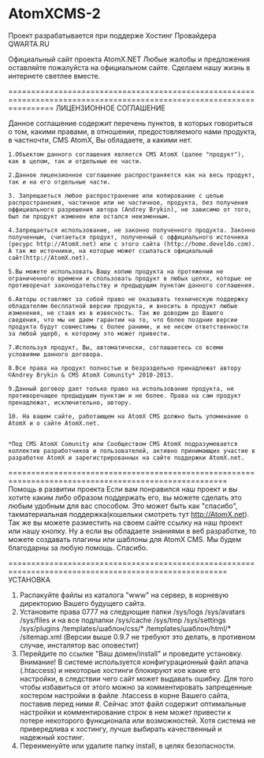 AtomXCMS-2
==========

Проект разрабатывается при поддерже Хостинг Провайдера QWARTA.RU

Официальный сайт проекта AtomX.NET
Любые жалобы и предложения оставляйте пожалуйста на официальном сайте. Сделаем нашу жизнь в 
интернете светлее вместе.


======================================================================================================================
ЛИЦЕНЗИОННОЕ СОГЛАШЕНИЕ

Данное соглашение содержит перечень пунктов, в которых говориться о том, какими правами, в отношении, предостовляемого нами продукта, в частночти, CMS AtomX, Вы обладаете, а какими нет.

    1.Объектом данного соглашения является CMS AtomX (далее "продукт"), как в целом, так и отдельные ее части.

    2.Данное лицензионное соглашение распространяется как на весь продукт, так и на его отдельные части.

    3. Запрещаеться любое распространение или копирование c целью распространения, частичное или не частичное, продукта, без получения оффициального разрешения автора (Andrey Brykin), не зависимо от того, был ли продукт изменен или остался неизменным.

    4.Запрещаеться использование, не законно полученного продукта. Законно полученным, считаеться продукт, полученный с оффициального источника (ресурс http://AtomX.net) или с этого сайта (http://home.develdo.com). А так же источники, на которые может ссылаться официальный сайт(http://AtomX.net).

    5.Вы можете использовать Вашу копию продукта на протяжении не ограниченного времени и спользовать продукт в любых целях, которые не противоречат законодательству и предыдущим пунктам данного соглашения.

    6.Авторы оставляют за собой право не оказывать техническую поддержку обладателям бесплатной версии продукта, и вносить в продукт любые изменения, не ставя их в извесность. Так же доводим до Вашего сведения, что мы не даем гарантии на то, что более поздние версии продукта будут совместимы с более раними, и не несем ответственности за любой ущерб, к которому это может привести.

    7.Используя продукт, Вы, автоматически, соглашаетесь со всеми условиями данного договора.

    8.Все права на продукт полностью и безраздельно принадлежат автору ©Andrey Brykin & CMS AtomX Comunity* 2010-2013.

    9.Данный договор дает только право на использование продукта, не противоречащее предыдущим пунктам и не более. Права на сам продукт пренадлежат, исключительно, автору.
	
	10. На вашем сайте, работающем на AtomX CMS должно быть упоминание о AtomX и о сайте AtomX.net.


	*Под CMS AtomX Comunity или Сообществом CMS AtomX подразумевается коллектив разработчиков и пользователей, активно принимающих участие в разработке AtomX и зарегистрированных на сайте поддержки AtomX.net. 
======================================================================================================
Помощь в развитии проекта
Если вам понравился наш проект и вы хотите каким либо образом поддержать его, вы можете сделать
это любым удобным для вас способом. Это может быть как "спасибо", такматериальная поддержка(кошельки смотреть тут http://AtomX.net).
Так же вы можете разместить на своем сайте ссылку на наш проект или нашу кнопку. Ну а если вы обладаете знаниями в веб разработке, то 
можете создавать плагины или шаблоны для AtomX CMS. Мы будем благодарны за любую помощь. Спасибо.



======================================================================================================
УСТАНОВКА

1. Распакуйте файлы из каталога "www" на сервер, в корневую директорию Вашего будущего сайта.
2. Установите права 0777 на следующие папки
	/sys/logs
	/sys/avatars
	/sys/files  и на все подпапки
	/sys/cache
	/sys/tmp
	/sys/settings
	/sys/plugins
	/templates/шаблон/css/*
	/templates/шаблон/html/*
	/sitemap.xml
	(Версии выше 0.9.7 не требуют это делать, в противном случае, инсталятор вас оповестит)
3. Перейдите по ссылке "Ваш домен/install" и проведите установку.
	Внимание! В системе используется конфигурационный файл апача (.htaccess) и некоторые хостинги блокируют кое какие 
	его настройки, в следствии чего сайт может выдавать ошибку. Для того чтобы избавиться от этого можно за комментировать 
	запрещенные хостером настройки в файле .htaccess в корне Вашего сайта, поставив перед ними #. Сейчас этот файл содержит 
	оптимальные настройки и комментирование строк в нем может привести к потере некоторого функционала или возможностей. 
	Хотя система не привередлива к хостингу, лучше выбирать качественный и надежный хостинг.
4. Переименуйте или удалите папку install, в целях безопасности.